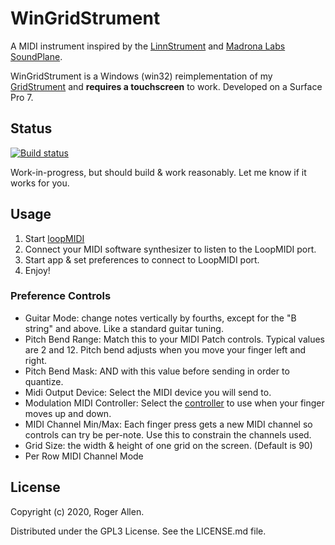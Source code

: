 # WinGridStrument

A MIDI instrument inspired by the [LinnStrument](http://www.rogerlinndesign.com/linnstrument.html) and 
[Madrona Labs SoundPlane](http://madronalabs.com/soundplane).

WinGridStrument is a Windows (win32) reimplementation of my [GridStrument](https://github.com/rogerallen/GridStrument) 
and **requires a touchscreen** to work.  Developed on a Surface Pro 7.

## Status

[![Build status](https://ci.appveyor.com/api/projects/status/7n24031r405mv2bv?svg=true)](https://ci.appveyor.com/project/rogerallen/wingridstrument)

Work-in-progress, but should build & work reasonably.  Let me know if it works for you.

## Usage

1. Start [loopMIDI](http://www.tobias-erichsen.de/software/loopmidi.html) 
2. Connect your MIDI software synthesizer to listen to the LoopMIDI port.
3. Start app & set preferences to connect to LoopMIDI port.
4. Enjoy!

### Preference Controls

- Guitar Mode: change notes vertically by fourths, except for the "B string" and above.  Like a standard guitar tuning.
- Pitch Bend Range: Match this to your MIDI Patch controls.  Typical values are 2 and 12.  Pitch bend adjusts when you move your finger left and right.
- Pitch Bend Mask: AND with this value before sending in order to quantize.
- Midi Output Device: Select the MIDI device you will send to.
- Modulation MIDI Controller: Select the [controller](https://www.midi.org/specifications-old/item/table-3-control-change-messages-data-bytes-2) to use when your finger moves up and down.
- MIDI Channel Min/Max: Each finger press gets a new MIDI channel so controls can try be per-note.  Use this to constrain the channels used.
- Grid Size: the width & height of one grid on the screen.  (Default is 90)
- Per Row MIDI Channel Mode

## License

Copyright (c) 2020, Roger Allen.

Distributed under the GPL3 License.  See the LICENSE.md file.
